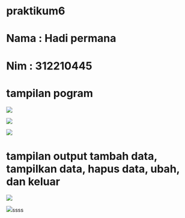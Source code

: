 # praktikum6

# Nama : Hadi permana
# Nim  : 312210445


# tampilan pogram

![](gambar/2022-12-06%20.png)

![](gambar/2022-12-06%20.png)

![](gambar/2022-12-06%20.png)


# tampilan output tambah data, tampilkan data, hapus data, ubah, dan keluar

![](gambar/2022-12-06%20.png)

![](gambar/2022-12-06%20.png)ssss